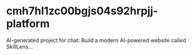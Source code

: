 # cmh7hl1zc00bgjs04s92hrpjj-platform
AI-generated project for chat: Build a modern AI-powered website called SkillLens...
